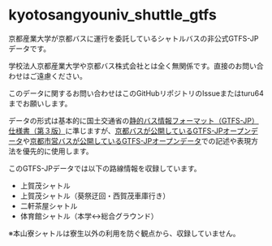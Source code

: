 # kyotosangyouniv_shuttle_gtfs

京都産業大学が京都バスに運行を委託しているシャトルバスの非公式GTFS-JPデータです。

学校法人京都産業大学や京都バス株式会社とは全く無関係です。直接のお問い合わせはご遠慮ください。

このデータに関するお問い合わせはこのGitHubリポジトリのIssueまたはturu64までお願いします。

データの形式は基本的に国土交通省の[静的バス情報フォーマット（GTFS-JP）仕様書（第３版）](https://www.mlit.go.jp/sogoseisaku/transport/sosei_transport_tk_000112.html)に準じますが、[京都バスが公開しているGTFS-JPオープンデータ](https://ckan.odpt.org/organization/kyoto_bus)や[京都市営バスが公開しているGTFS-JPオープンデータ](https://ckan.odpt.org/dataset/kyoto_municipal_transportation_kyoto_city_bus_gtfs)での記述や表現方法を優先的に使用します。

このGTFS-JPデータでは以下の路線情報を収録しています。

* 上賀茂シャトル
* 上賀茂シャトル（葵祭迂回・西賀茂車庫行き）
* 二軒茶屋シャトル
* 体育館シャトル（本学↔総合グラウンド）

※本山寮シャトルは寮生以外の利用を防ぐ観点から、収録していません。
